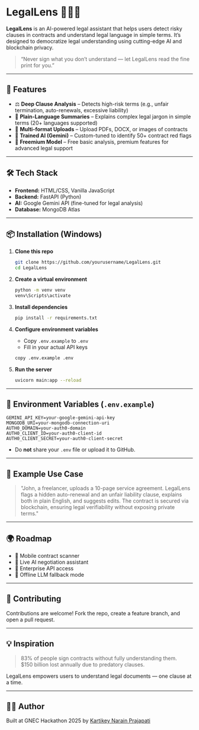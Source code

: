 
# LegalLens 🕵️‍♂️📜

**LegalLens** is an AI-powered legal assistant that helps users detect risky clauses in contracts and understand legal language in simple terms. It’s designed to democratize legal understanding using cutting-edge AI and blockchain privacy.

> “Never sign what you don’t understand — let LegalLens read the fine print for you.”

---

## 🚀 Features

- ⚖️ **Deep Clause Analysis** – Detects high-risk terms (e.g., unfair termination, auto-renewals, excessive liability)
- 💬 **Plain-Language Summaries** – Explains complex legal jargon in simple terms (20+ languages supported)
- 📂 **Multi-format Uploads** – Upload PDFs, DOCX, or images of contracts
- 🧠 **Trained AI (Gemini)** – Custom-tuned to identify 50+ contract red flags
- 💸 **Freemium Model** – Free basic analysis, premium features for advanced legal support

---

## 🛠️ Tech Stack

- **Frontend:** HTML/CSS, Vanilla JavaScript
- **Backend:** FastAPI (Python)
- **AI:** Google Gemini API (fine-tuned for legal analysis)
- **Database:** MongoDB Atlas

---

## 📦 Installation (Windows)

1. **Clone this repo**
   ```bash
   git clone https://github.com/yourusername/LegalLens.git
   cd LegalLens
   ```

2. **Create a virtual environment**
   ```bash
   python -m venv venv
   venv\Scripts\activate
   ```

3. **Install dependencies**
   ```bash
   pip install -r requirements.txt
   ```

4. **Configure environment variables**

   - Copy `.env.example` to `.env`
   - Fill in your actual API keys

   ```bash
   copy .env.example .env
   ```

5. **Run the server**
   ```bash
   uvicorn main:app --reload
   ```

---

## 🔐 Environment Variables (`.env.example`)

```env
GEMINI_API_KEY=your-google-gemini-api-key
MONGODB_URI=your-mongodb-connection-uri
AUTH0_DOMAIN=your-auth0-domain
AUTH0_CLIENT_ID=your-auth0-client-id
AUTH0_CLIENT_SECRET=your-auth0-client-secret
```

- Do **not** share your `.env` file or upload it to GitHub.

---

## 📄 Example Use Case

> "John, a freelancer, uploads a 10-page service agreement. LegalLens flags a hidden auto-renewal and an unfair liability clause, explains both in plain English, and suggests edits. The contract is secured via blockchain, ensuring legal verifiability without exposing private terms."

---

## 🌍 Roadmap

- 📱 Mobile contract scanner
- 🤝 Live AI negotiation assistant
- 🔌 Enterprise API access
- 🧠 Offline LLM fallback mode

---

## 🤝 Contributing

Contributions are welcome! Fork the repo, create a feature branch, and open a pull request.

---

## 💡 Inspiration

> 83% of people sign contracts without fully understanding them.  
> $150 billion lost annually due to predatory clauses.

LegalLens empowers users to understand legal documents — one clause at a time.

---

## 👨‍💻 Author

Built at GNEC Hackathon 2025 by [Kartikey Narain Prajapati]([https://github.com/yourusername](https://github.com/kartikeyp011))
